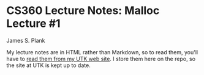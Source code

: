 # CS360 Lecture Notes: Malloc Lecture #1

James S. Plank

My lecture notes are in HTML rather than Markdown, so to read them,
you'll have to [read them from my UTK web site](http://web.eecs.utk.edu/~plank/plank/classes/cs360/360/notes/Malloc1/lecture.html).  I store them here on the repo, so the site at UTK is 
kept up to date.

